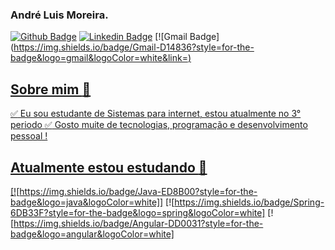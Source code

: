 ### André Luis Moreira.

[![Github Badge](https://img.shields.io/badge/-Github-000?style=flat-square&logo=Github&logoColor=white&link=https://github.com/andreluismoreira)](https://github.com/andreluismoreira)
[![Linkedin Badge](https://img.shields.io/badge/-LinkedIn-blue?style=flat-square&logo=Linkedin&logoColor=white&link=https://www.linkedin.com/in/andre-luis-1b937aa3/)](https://www.linkedin.com/in/andre-luis-1b937aa3/)
[![Gmail Badge] (https://img.shields.io/badge/Gmail-D14836?style=for-the-badge&logo=gmail&logoColor=white&link=<a href="mailto:andreluistma@gmail.com?subject=Hello%20again">)

## Sobre mim :dart:

 :white_check_mark: Eu sou estudante de Sistemas para internet, estou atualmente no 3° periodo 
 :white_check_mark: Gosto muite de tecnologias, programação e desenvolvimento pessoal ! 


## Atualmente estou estudando :rocket:

[![https://img.shields.io/badge/Java-ED8B00?style=for-the-badge&logo=java&logoColor=white]]
[![https://img.shields.io/badge/Spring-6DB33F?style=for-the-badge&logo=spring&logoColor=white]
[![https://img.shields.io/badge/Angular-DD0031?style=for-the-badge&logo=angular&logoColor=white]


<!--
**andreluismoreira/andreluismoreira** is a ✨ _special_ ✨ repository because its `README.md` (this file) appears on your GitHub profile.

Here are some ideas to get you started:

- 🔭 I’m currently working on ...
- 🌱 I’m currently learning ...
- 👯 I’m looking to collaborate on ...
- 🤔 I’m looking for help with ...
- 💬 Ask me about ...
- 📫 How to reach me: ...
- 😄 Pronouns: ...
- ⚡ Fun fact: ...
-->

